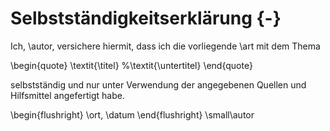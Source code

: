 # Selbstständigkeitserklärung {-}

Ich, \autor, versichere hiermit, dass ich die vorliegende \art mit dem Thema

\begin{quote}
\textit{\titel} %\textit{\untertitel}
\end{quote}

selbstständig und nur unter Verwendung der angegebenen Quellen und Hilfsmittel angefertigt habe.

\begin{flushright}
\ort, \datum 
\end{flushright}
\small\autor
